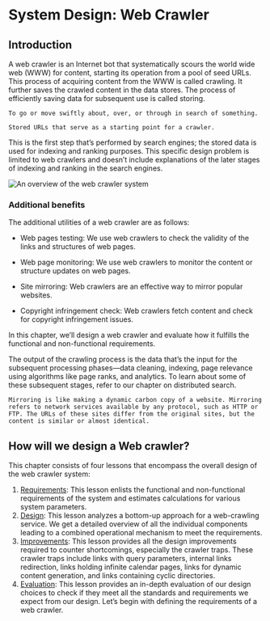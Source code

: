 # System Design: Web Crawler

## Introduction
A web crawler is an Internet bot that systematically scours the world wide web (WWW) for content, starting its operation from a pool of seed URLs. This process of acquiring content from the WWW is called crawling. It further saves the crawled content in the data stores. The process of efficiently saving data for subsequent use is called storing.
```
To go or move swiftly about, over, or through in search of something.
```

```
Stored URLs that serve as a starting point for a crawler.
```
This is the first step that’s performed by search engines; the stored data is used for indexing and ranking purposes. This specific design problem is limited to web crawlers and doesn’t include explanations of the later stages of indexing and ranking in the search engines.

![An overview of the web crawler system](./overview.jpg)

### Additional benefits
The additional utilities of a web crawler are as follows:

- Web pages testing: We use web crawlers to check the validity of the links and structures of web pages.

- Web page monitoring: We use web crawlers to monitor the content or structure updates on web pages.

- Site mirroring: Web crawlers are an effective way to mirror popular websites.

- Copyright infringement check: Web crawlers fetch content and check for copyright infringement issues.

In this chapter, we’ll design a web crawler and evaluate how it fulfills the functional and non-functional requirements.

The output of the crawling process is the data that’s the input for the subsequent processing phases—data cleaning, indexing, page relevance using algorithms like page ranks, and analytics. To learn about some of these subsequent stages, refer to our chapter on distributed search.

```
Mirroring is like making a dynamic carbon copy of a website. Mirroring refers to network services available by any protocol, such as HTTP or FTP. The URLs of these sites differ from the original sites, but the content is similar or almost identical.
```
## How will we design a Web crawler?
This chapter consists of four lessons that encompass the overall design of the web crawler system:

1. [Requirements](../Requirements%20of%20a%20Web%20Crawler's%20Design/): This lesson enlists the functional and non-functional requirements of the system and estimates calculations for various system parameters.
2. [Design](../Design%20of%20a%20Web%20Crawler/): This lesson analyzes a bottom-up approach for a web-crawling service. We get a detailed overview of all the individual components leading to a combined operational mechanism to meet the requirements.
3. [Improvements](../Design%20Improvements%20of%20a%20Web%20Crawler/): This lesson provides all the design improvements required to counter shortcomings, especially the crawler traps. These crawler traps include links with query parameters, internal links redirection, links holding infinite calendar pages, links for dynamic content generation, and links containing cyclic directories.
4. [Evaluation](../Evaluation%20of%20Web%20Crawler's%20Design/): This lesson provides an in-depth evaluation of our design choices to check if they meet all the standards and requirements we expect from our design.
Let’s begin with defining the requirements of a web crawler.
